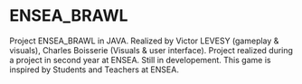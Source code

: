 # ENSEA_BRAWL

Project ENSEA_BRAWL in JAVA.
Realized by Victor LEVESY (gameplay & visuals), Charles Boisserie (Visuals & user interface).
Project realized during a project in second year at ENSEA.
Still in developement.
This game is inspired by Students and Teachers at ENSEA.
